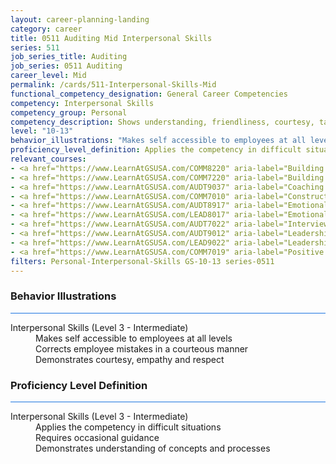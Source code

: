 ```yaml
---
layout: career-planning-landing
category: career
title: 0511 Auditing Mid Interpersonal Skills
series: 511
job_series_title: Auditing
job_series: 0511 Auditing
career_level: Mid
permalink: /cards/511-Interpersonal-Skills-Mid
functional_competency_designation: General Career Competencies
competency: Interpersonal Skills
competency_group: Personal
competency_description: Shows understanding, friendliness, courtesy, tact, empathy, concern, and politeness to others; develops and maintains effective relationships with others; may include effectively dealing with individuals who are difficult, hostile, or distressed; relates well to people from varied backgrounds and different situations; is sensitive to cultural diversity, race, gender, disabilities, and other individual differences
level: "10-13"
behavior_illustrations: "Makes self accessible to employees at all levels ? Corrects employee mistakes in a courteous manner ? Demonstrates courtesy, empathy and respect"
proficiency_level_definition: Applies the competency in difficult situations ? Requires occasional guidance ? Demonstrates understanding of concepts and processes
relevant_courses: 
- <a href="https://www.LearnAtGSUSA.com/COMM8220" aria-label="Building Effetive Organizatinal Relationships&#58; A Supervisor's RX (COMM8210), GSU - https://www.LearnAtGSUSA.com/COMM8220">Building Effetive Organizatinal Relationships&#58; A Supervisor's RX (COMM8210), GSU</a>
- <a href="https://www.LearnAtGSUSA.com/COMM7220" aria-label="Building Effetive Organizatinal Relationships&#58; An Employee's RX (COMM7210), GSU - https://www.LearnAtGSUSA.com/COMM7220">Building Effetive Organizatinal Relationships&#58; An Employee's RX (COMM7210), GSU</a>
- <a href="https://www.LearnAtGSUSA.com/AUDT9037" aria-label="Coaching Audit Staff for High Perfromance (AUDT9035), GSU - https://www.LearnAtGSUSA.com/AUDT9037">Coaching Audit Staff for High Perfromance (AUDT9035), GSU</a>
- <a href="https://www.LearnAtGSUSA.com/COMM7010" aria-label="Constructive Conflict Resolution (COMM7004), GSU - https://www.LearnAtGSUSA.com/COMM7010">Constructive Conflict Resolution (COMM7004), GSU</a>
- <a href="https://www.LearnAtGSUSA.com/AUDT8917" aria-label="Emotionally Intelligent Auditor&#58; The Power of Influence and Situational Awareness (AUDT8911), GSU - https://www.LearnAtGSUSA.com/AUDT8917">Emotionally Intelligent Auditor&#58; The Power of Influence and Situational Awareness (AUDT8911), GSU</a>
- <a href="https://www.LearnAtGSUSA.com/LEAD8017" aria-label="Emotionally Intelligent Leaders (LEAD8007), GSU - https://www.LearnAtGSUSA.com/LEAD8017">Emotionally Intelligent Leaders (LEAD8007), GSU</a>
- <a href="https://www.LearnAtGSUSA.com/AUDT7022" aria-label="Interviewing Techniques for Auditors (AUDT7012), GSU - https://www.LearnAtGSUSA.com/AUDT7022">Interviewing Techniques for Auditors (AUDT7012), GSU</a>
- <a href="https://www.LearnAtGSUSA.com/AUDT9012" aria-label="Leadership, Motivation and Accountability for High Performance Audit Organizations (AUDT9010), GSU - https://www.LearnAtGSUSA.com/AUDT9012">Leadership, Motivation and Accountability for High Performance Audit Organizations (AUDT9010), GSU</a>
- <a href="https://www.LearnAtGSUSA.com/LEAD9022" aria-label="Leadership, Motivation and Accountability for High Performance Organizations (LEAD9020), GSU - https://www.LearnAtGSUSA.com/LEAD9022">Leadership, Motivation and Accountability for High Performance Organizations (LEAD9020), GSU</a>
- <a href="https://www.LearnAtGSUSA.com/COMM7019" aria-label="Positive Approaches to Difficult People (COMM7009), GSU - https://www.LearnAtGSUSA.com/COMM7019">Positive Approaches to Difficult People (COMM7009), GSU</a>
filters: Personal-Interpersonal-Skills GS-10-13 series-0511
---
```


<div class="desktop:grid-col-6 margin-y-3">
  <div class="border-top-2 bg-white padding-3 shadow-5 height-full members-hover border-1px button-border border-top-blue radius-lg card-text-color">
    <h3>Behavior Illustrations</h3>
    <hr style="background-color: #1b74e0 !important;"/>
    <dl class="text-base card-content-color"><dt>Interpersonal Skills (Level 3 - Intermediate)</dt><dd>Makes self accessible to employees at all levels </dd><dd> Corrects employee mistakes in a courteous manner </dd><dd> Demonstrates courtesy, empathy and respect</dd></dl>
  </div>
</div>
<div class="desktop:grid-col-6 margin-y-3">
  <div class="border-top-2 bg-white padding-3 shadow-5 height-full members-hover border-1px button-border border-top-blue radius-lg card-text-color">
    <h3>Proficiency Level Definition</h3>
     <hr style="background-color: #1b74e0 !important;"/>
    <dl class="text-base card-content-color"><dt>Interpersonal Skills (Level 3 - Intermediate)</dt><dd>Applies the competency in difficult situations </dd><dd> Requires occasional guidance </dd><dd> Demonstrates understanding of concepts and processes</dd></dl>
  </div>
</div>